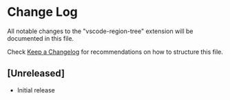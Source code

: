 # Change Log

All notable changes to the "vscode-region-tree" extension will be documented in this file.

Check [Keep a Changelog](http://keepachangelog.com/) for recommendations on how to structure this file.

## [Unreleased]

- Initial release